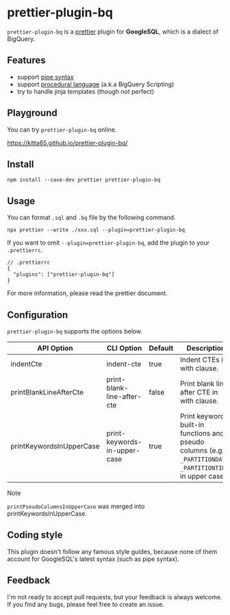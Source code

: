 # prettier-plugin-bq

`prettier-plugin-bq` is a [prettier](https://prettier.io/) plugin for **GoogleSQL**, which is a dialect of BigQuery.

## Features

- support [pipe syntax](https://cloud.google.com/bigquery/docs/reference/standard-sql/pipe-syntax)
- support [procedural language](https://cloud.google.com/bigquery/docs/reference/standard-sql/procedural-language) (a.k.a BigQuery Scripting)
- try to handle jinja templates (though not perfect)

## Playground

You can try `prettier-plugin-bq` online.

https://kitta65.github.io/prettier-plugin-bq/

## Install

```
npm install --save-dev prettier prettier-plugin-bq
```

## Usage

You can format `.sql` and `.bq` file by the following command.

```
npx prettier --write ./xxx.sql --plugin=prettier-plugin-bq
```

If you want to omit `--plugin=prettier-plugin-bq`, add the plugin to your `.prettierrc`.

```jsonc
// .prettierrc
{
  "plugins": ["prettier-plugin-bq"]
}
```

For more information, please read the prettier document.

## Configuration

`prettier-plugin-bq` supports the options below.

| API Option               | CLI Option                   | Default | Description                                                                                                    |
| ------------------------ | ---------------------------- | ------- | -------------------------------------------------------------------------------------------------------------- |
| indentCte                | indent-cte                   | true    | Indent CTEs in with clause.                                                                                    |
| printBlankLineAfterCte   | print-blank-line-after-cte   | false   | Print blank line after CTE in with clause.                                                                     |
| printKeywordsInUpperCase | print-keywords-in-upper-case | true    | Print keywords, built-in functions and pseudo columns (e.g. `_PARTITIONDATE`, `_PARTITIONTIME`) in upper case. |

> [!NOTE]
>
> `printPseudoColumnsInUpperCase` was merged into printKeywordsInUpperCase.

## Coding style

This plugin doesn't follow any famous style guides,
because none of them account for GoogleSQL's latest syntax (such as pipe syntax).

## Feedback

I'm not ready to accept pull requests, but your feedback is always welcome.
If you find any bugs, please feel free to create an issue.
